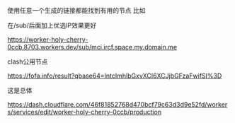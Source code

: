 使用任意一个生成的链接都能找到有用的节点
比如

在/sub/后面加上优选IP效果更好

https://worker-holy-cherry-0ccb.8703.workers.dev/sub/mci.ircf.space,my.domain.me


clash公用节点

https://fofa.info/result?qbase64=IntcImhlbGxvXCI6XCJjbGFzaFwifSI%3D


这是总体


https://dash.cloudflare.com/46f81852768d470bcf79c63d3d9e52fd/workers/services/edit/worker-holy-cherry-0ccb/production
